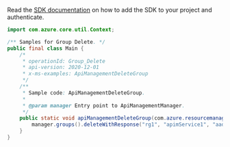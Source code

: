 Read the [SDK documentation](https://github.com/Azure/azure-sdk-for-java/blob/azure-resourcemanager-apimanagement_1.0.0-beta.2/sdk/apimanagement/azure-resourcemanager-apimanagement/README.md) on how to add the SDK to your project and authenticate.

```java
import com.azure.core.util.Context;

/** Samples for Group Delete. */
public final class Main {
    /*
     * operationId: Group_Delete
     * api-version: 2020-12-01
     * x-ms-examples: ApiManagementDeleteGroup
     */
    /**
     * Sample code: ApiManagementDeleteGroup.
     *
     * @param manager Entry point to ApiManagementManager.
     */
    public static void apiManagementDeleteGroup(com.azure.resourcemanager.apimanagement.ApiManagementManager manager) {
        manager.groups().deleteWithResponse("rg1", "apimService1", "aadGroup", "*", Context.NONE);
    }
}
```
